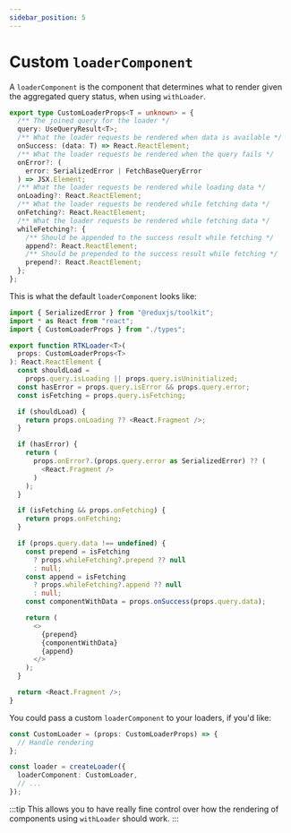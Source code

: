 ```yaml
---
sidebar_position: 5
---
```


# Custom `loaderComponent`

A `loaderComponent` is the component that determines what to render given the aggregated query status, when using `withLoader`.

```typescript title="loaderComponent Props"
export type CustomLoaderProps<T = unknown> = {
  /** The joined query for the loader */
  query: UseQueryResult<T>;
  /** What the loader requests be rendered when data is available */
  onSuccess: (data: T) => React.ReactElement;
  /** What the loader requests be rendered when the query fails */
  onError?: (
    error: SerializedError | FetchBaseQueryError
  ) => JSX.Element;
  /** What the loader requests be rendered while loading data */
  onLoading?: React.ReactElement;
  /** What the loader requests be rendered while fetching data */
  onFetching?: React.ReactElement;
  /** What the loader requests be rendered while fetching data */
  whileFetching?: {
    /** Should be appended to the success result while fetching */
    append?: React.ReactElement;
    /** Should be prepended to the success result while fetching */
    prepend?: React.ReactElement;
  };
};
```

This is what the default `loaderComponent` looks like:

```typescript title=RTKLoader.tsx
import { SerializedError } from "@reduxjs/toolkit";
import * as React from "react";
import { CustomLoaderProps } from "./types";

export function RTKLoader<T>(
  props: CustomLoaderProps<T>
): React.ReactElement {
  const shouldLoad =
    props.query.isLoading || props.query.isUninitialized;
  const hasError = props.query.isError && props.query.error;
  const isFetching = props.query.isFetching;

  if (shouldLoad) {
    return props.onLoading ?? <React.Fragment />;
  }

  if (hasError) {
    return (
      props.onError?.(props.query.error as SerializedError) ?? (
        <React.Fragment />
      )
    );
  }

  if (isFetching && props.onFetching) {
    return props.onFetching;
  }

  if (props.query.data !== undefined) {
    const prepend = isFetching
      ? props.whileFetching?.prepend ?? null
      : null;
    const append = isFetching
      ? props.whileFetching?.append ?? null
      : null;
    const componentWithData = props.onSuccess(props.query.data);

    return (
      <>
        {prepend}
        {componentWithData}
        {append}
      </>
    );
  }

  return <React.Fragment />;
}
```

You could pass a custom `loaderComponent` to your loaders, if you'd like:

```typescript
const CustomLoader = (props: CustomLoaderProps) => {
  // Handle rendering
};

const loader = createLoader({
  loaderComponent: CustomLoader,
  // ...
});
```

:::tip
This allows you to have really fine control over how the rendering of components using `withLoader` should work.
:::
